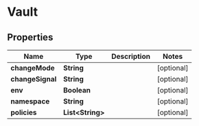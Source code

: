 

# Vault


## Properties

| Name | Type | Description | Notes |
|------------ | ------------- | ------------- | -------------|
|**changeMode** | **String** |  |  [optional] |
|**changeSignal** | **String** |  |  [optional] |
|**env** | **Boolean** |  |  [optional] |
|**namespace** | **String** |  |  [optional] |
|**policies** | **List&lt;String&gt;** |  |  [optional] |



